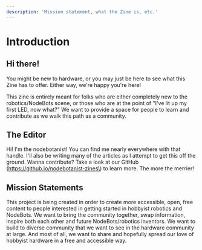 ```yaml
---
description: 'Mission statement, what the Zine is, etc.'
---
```


# Introduction

## Hi there! 

You might be new to hardware, or you may just be here to see what this Zine has to offer. Either way, we're happy you're here!

This zine is entirely meant for folks who are either completely new to the robotics/NodeBots scene, or those who are at the point of "I've lit up my first LED, now what?" We want to provide a space for people to learn and contribute as we walk this path as a community.

## The Editor

Hi! I'm the nodebotanist! You can find me nearly everywhere with that handle. I'll also be writing many of the articles as I attempt to get this off the ground. Wanna contribute? Take a look at our GitHub \(https://github.io/nodebotanist-zines\) to learn more. The more the merrier!

## Mission Statements

  
This project is being created in order to create more accessible, open, free content to people interested in getting started in hobbyist robotics and NodeBots. We want to bring the community together, swap information, inspire both each other and future NodeBots/robotics inventors. We want to build to diverse community that we want to see in the hardware community at large. And most of all, we want to share and hopefully spread our love of hobbyist hardware in a free and accessible way.

